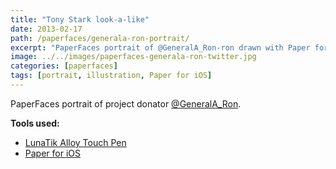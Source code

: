 ```yaml
---
title: "Tony Stark look-a-like"
date: 2013-02-17
path: /paperfaces/generala-ron-portrait/
excerpt: "PaperFaces portrait of @GeneralA_Ron-ron drawn with Paper for iOS on an iPad."
image: ../../images/paperfaces-generala-ron-twitter.jpg
categories: [paperfaces]
tags: [portrait, illustration, Paper for iOS]
---
```


PaperFaces portrait of project donator [@GeneralA_Ron](https://twitter.com/GeneralA_Ron).

**Tools used:**

- [LunaTik Alloy Touch Pen](https://www.amazon.com/gp/product/B00821TR7G/ref=as_li_ss_tl?ie=UTF8&tag=mademist-20&linkCode=as2&camp=1789&creative=390957&creativeASIN=B00821TR7G)
- [Paper for iOS](https://paper.bywetransfer.com/)
